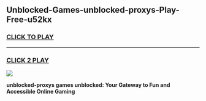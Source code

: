 
## Unblocked-Games-unblocked-proxys-Play-Free-u52kx
<h3>
<a href="https://premium76.site?title=unblocked-proxys&ref=19M">CLICK TO PLAY</a></h3>
<hr>

<h3>
<a href="https://premium76.site?title=unblocked-proxys&ref=19M">CLICK 2 PLAY</a>
  
</h3>

<a href="https://premium76.site?title=unblocked-proxys&ref=19M"><img src="https://clearcache.store/games.png"></a>


**unblocked-proxys games unblocked: Your Gateway to Fun and Accessible Online Gaming**
